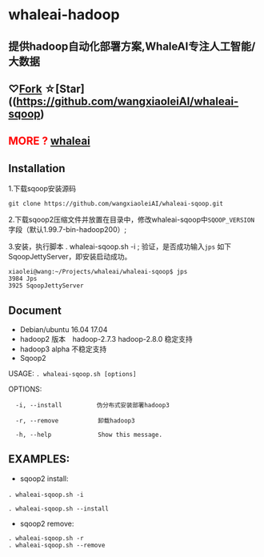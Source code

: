 # whaleai-hadoop  

## 提供hadoop自动化部署方案,WhaleAI专注人工智能/大数据
##  **♡[Fork](https://github.com/wangxiaoleiAI/whaleai-sqoop)** **☆[Star]((https://github.com/wangxiaoleiAI/whaleai-sqoop)**

## <font color=#ff0000 > MORE ?   **[whaleai](https://github.com/wangxiaoleiAI/whaleai-sqoop)** </font>

## Installation

1.下载sqoop安装源码
```
git clone https://github.com/wangxiaoleiAI/whaleai-sqoop.git
```
2.下载sqoop2压缩文件并放置在目录中，修改whaleai-sqoop中```SQOOP_VERSION```字段（默认1.99.7-bin-hadoop200）;

3.安装，执行脚本 . whaleai-sqoop.sh -i ;
  验证，是否成功输入```jps``` 如下SqoopJettyServer，即安装启动成功。

```
xiaolei@wang:~/Projects/whaleai/whaleai-sqoop$ jps
3984 Jps
3925 SqoopJettyServer
```
## Document
- Debian/ubuntu 16.04  17.04
- hadoop2 版本　hadoop-2.7.3 hadoop-2.8.0 稳定支持
- hadoop3 alpha 不稳定支持
- Sqoop2


USAGE:  ```. whaleai-sqoop.sh [options]```

OPTIONS:
```
  -i, --install　        伪分布式安装部署hadoop3

  -r, --remove           卸载hadoop3

  -h, --help             Show this message.
```
## EXAMPLES:
- sqoop2 install:

```
. whaleai-sqoop.sh -i　

. whaleai-sqoop.sh --install
```


- sqoop2 remove:

```
. whaleai-sqoop.sh -r
. whaleai-sqoop.sh --remove
```
